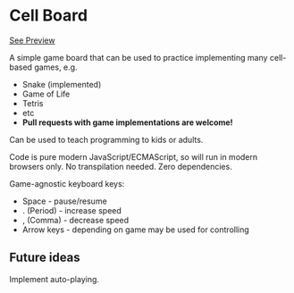# Cell Board

[See Preview](http://keks.ee/cellboard/)

A simple game board that can be used to practice implementing many cell-based games, e.g.

* Snake (implemented)
* Game of Life
* Tetris
* etc
* **Pull requests with game implementations are welcome!**

Can be used to teach programming to kids or adults.

Code is pure modern JavaScript/ECMAScript, so will run in modern browsers only. 
No transpilation needed. Zero dependencies.

Game-agnostic keyboard keys:
* Space - pause/resume
* . (Period) - increase speed
* , (Comma) - decrease speed
* Arrow keys - depending on game may be used for controlling

## Future ideas

Implement auto-playing.
